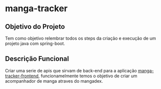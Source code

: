 # manga-tracker

## Objetivo do Projeto

Tem como objetivo relembrar todos os steps da criação e execução de um projeto java com spring-boot.

## Descrição Funcional

Criar uma serie de apis que sirvam de back-end para a aplicação [manga-tracker-frontend](https://github.com/jjpps/manga-tracker-frontend), funcionamelmente temos o 
objetivo de criar um acompanhador de manga atraves do mangadex.

